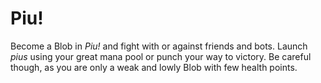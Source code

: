 # Piu!
Become a Blob in *Piu!* and fight with or against friends and bots. Launch *pius* using your great mana pool or punch your way to victory. Be careful though, as you are only a weak and lowly Blob with few health points.
